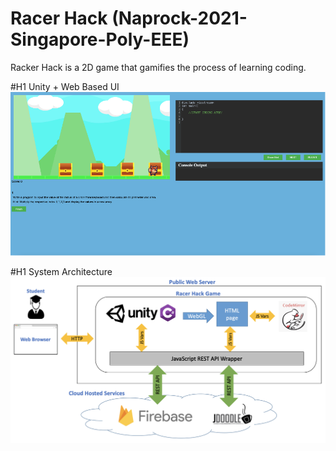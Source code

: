 # Racer Hack (Naprock-2021-Singapore-Poly-EEE)

Racker Hack is a 2D game that gamifies the process of learning coding.

#H1 Unity + Web Based UI
![Racer Hack UI](https://github.com/christopher-sherman/Racer-Hack/blob/main/Racer%20Hack%20UI.png)

#H1 System Architecture
![RacerHack System Architecture](https://github.com/christopher-sherman/Racer-Hack/blob/main/RacerHack_System_Architecture.png)


